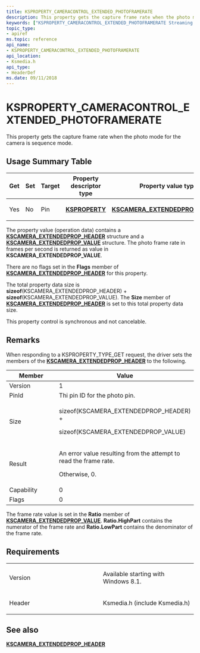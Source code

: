 ```yaml
---
title: KSPROPERTY_CAMERACONTROL_EXTENDED_PHOTOFRAMERATE
description: This property gets the capture frame rate when the photo mode for the camera is sequence mode.
keywords: ["KSPROPERTY_CAMERACONTROL_EXTENDED_PHOTOFRAMERATE Streaming Media Devices"]
topic_type:
- apiref
ms.topic: reference
api_name:
- KSPROPERTY_CAMERACONTROL_EXTENDED_PHOTOFRAMERATE
api_location:
- Ksmedia.h
api_type:
- HeaderDef
ms.date: 09/11/2018
---
```


# KSPROPERTY\_CAMERACONTROL\_EXTENDED\_PHOTOFRAMERATE

This property gets the capture frame rate when the photo mode for the camera is sequence mode.

## Usage Summary Table

<table>
<colgroup>
<col width="20%" />
<col width="20%" />
<col width="20%" />
<col width="20%" />
<col width="20%" />
</colgroup>
<thead>
<tr class="header">
<th>Get</th>
<th>Set</th>
<th>Target</th>
<th>Property descriptor type</th>
<th>Property value type</th>
</tr>
</thead>
<tbody>
<tr class="odd">
<td><p>Yes</p></td>
<td><p>No</p></td>
<td><p>Pin</p></td>
<td><p><a href="/windows-hardware/drivers/stream/ksproperty-structure" data-raw-source="[&lt;strong&gt;KSPROPERTY&lt;/strong&gt;](./ksproperty-structure.md)"><strong>KSPROPERTY</strong></a></p></td>
<td><p><a href="/windows-hardware/drivers/ddi/ksmedia/ns-ksmedia-tagkscamera_extendedprop_header" data-raw-source="[&lt;strong&gt;KSCAMERA_EXTENDEDPROP_HEADER&lt;/strong&gt;](/windows-hardware/drivers/ddi/ksmedia/ns-ksmedia-tagkscamera_extendedprop_header)"><strong>KSCAMERA_EXTENDEDPROP_HEADER</strong></a></p></td>
</tr>
</tbody>
</table>

The property value (operation data) contains a [**KSCAMERA\_EXTENDEDPROP\_HEADER**](/windows-hardware/drivers/ddi/ksmedia/ns-ksmedia-tagkscamera_extendedprop_header) structure and a [**KSCAMERA\_EXTENDEDPROP\_VALUE**](/windows-hardware/drivers/ddi/ksmedia/ns-ksmedia-tagkscamera_extendedprop_value) structure. The photo frame rate in frames per second is returned as value in **KSCAMERA\_EXTENDEDPROP\_VALUE**.

There are no flags set in the **Flags** member of [**KSCAMERA\_EXTENDEDPROP\_HEADER**](/windows-hardware/drivers/ddi/ksmedia/ns-ksmedia-tagkscamera_extendedprop_header) for this property.

The total property data size is **sizeof**(KSCAMERA\_EXTENDEDPROP\_HEADER) + **sizeof**(KSCAMERA\_EXTENDEDPROP\_VALUE). The **Size** member of [**KSCAMERA\_EXTENDEDPROP\_HEADER**](/windows-hardware/drivers/ddi/ksmedia/ns-ksmedia-tagkscamera_extendedprop_header) is set to this total property data size.

This property control is synchronous and not cancelable.

## Remarks

When responding to a KSPROPERTY\_TYPE\_GET request, the driver sets the members of the [**KSCAMERA\_EXTENDEDPROP\_HEADER**](/windows-hardware/drivers/ddi/ksmedia/ns-ksmedia-tagkscamera_extendedprop_header) to the following.

<table>
<colgroup>
<col width="50%" />
<col width="50%" />
</colgroup>
<thead>
<tr class="header">
<th>Member</th>
<th>Value</th>
</tr>
</thead>
<tbody>
<tr class="odd">
<td>Version</td>
<td>1</td>
</tr>
<tr class="even">
<td>PinId</td>
<td>Thi pin ID for the photo pin.</td>
</tr>
<tr class="odd">
<td>Size</td>
<td><p>sizeof(KSCAMERA_EXTENDEDPROP_HEADER) +</p>
<p>sizeof(KSCAMERA_EXTENDEDPROP_VALUE)</p></td>
</tr>
<tr class="even">
<td>Result</td>
<td><p>An error value resulting from the attempt to read the frame rate.</p>
<p>Otherwise, 0.</p></td>
</tr>
<tr class="odd">
<td>Capability</td>
<td>0</td>
</tr>
<tr class="even">
<td>Flags</td>
<td>0</td>
</tr>
</tbody>
</table>

The frame rate value is set in the **Ratio** member of [**KSCAMERA\_EXTENDEDPROP\_VALUE**](/windows-hardware/drivers/ddi/ksmedia/ns-ksmedia-tagkscamera_extendedprop_value). **Ratio.HighPart** contains the numerator of the frame rate and **Ratio.LowPart** contains the denominator of the frame rate.

## Requirements

<table>
<colgroup>
<col width="50%" />
<col width="50%" />
</colgroup>
<tbody>
<tr class="odd">
<td><p>Version</p></td>
<td><p>Available starting with Windows 8.1.</p></td>
</tr>
<tr class="even">
<td><p>Header</p></td>
<td>Ksmedia.h (include Ksmedia.h)</td>
</tr>
</tbody>
</table>

## See also

[**KSCAMERA\_EXTENDEDPROP\_HEADER**](/windows-hardware/drivers/ddi/ksmedia/ns-ksmedia-tagkscamera_extendedprop_header)
